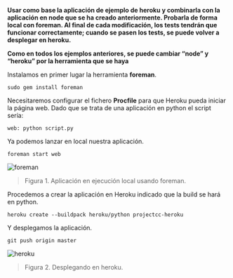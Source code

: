 **Usar como base la aplicación de ejemplo de heroku y combinarla con la aplicación en node que se ha creado anteriormente. Probarla de forma local con foreman. Al final de cada modificación, los tests tendrán que funcionar correctamente; cuando se pasen los tests, se puede volver a desplegar en heroku.**

**Como en todos los ejemplos anteriores, se puede cambiar “node” y “heroku” por la herramienta que se haya**

Instalamos en primer lugar la herramienta **foreman**.

```sudo gem install foreman```

Necesitaremos configurar el fichero **Procfile** para que Heroku pueda iniciar la página web. Dado que se trata de una aplicación en python el script sería:

```
web: python script.py
```

Ya podemos lanzar en local nuestra aplicación.

```foreman start web```

![foreman](https://i.gyazo.com/4c572a890cf267a4db83b84aeab8084d.png)
> Figura 1. Aplicación en ejecución local usando foreman.

Procedemos a crear la aplicación en Heroku indicado que la build se hará en python.

```heroku create --buildpack heroku/python projectcc-heroku```

Y desplegamos la aplicación.

```git push origin master```

![heroku](https://i.gyazo.com/d0af9358580159b699d288a5bde45b8a.png)
>Figura 2. Desplegando en heroku.
